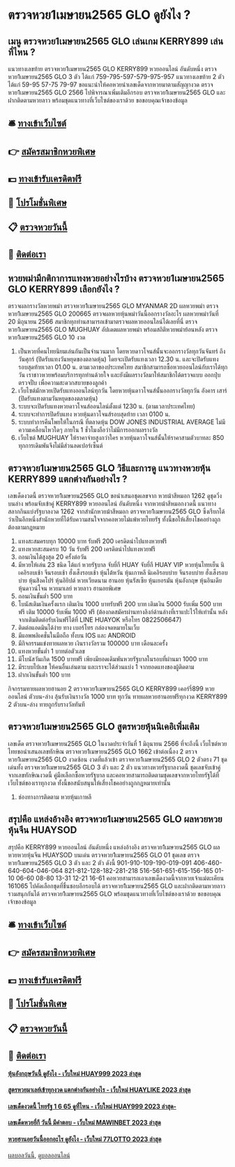 # ตรวจหวย1เมษายน2565 GLO ดูยังไง ?
## เมนู ตรวจหวย1เมษายน2565 GLO เล่นเกม KERRY899 เล่นที่ไหน ?
แนวทางเลขท้าย ตรวจหวย1เมษายน2565 GLO KERRY899 หวยออนไลน์ อันดับหนึ่ง ตรวจหวย1เมษายน2565 GLO 3 ตัว ได้แก่
759-795-597-579-975-957
แนวทางเลขท้าย 2 ตัว ได้แก่
59-95
57-75
79-97
ขอแนะนำให้คอหวยนำเลขเด็ดจากหวยมาตามสัญญางวด ตรวจหวย1เมษายน2565 GLO 2566 ไปพิจารณาเพิ่มเติมอีกรอบ ตรวจหวย1เมษายน2565 GLO และฝากติดตามหวยลาว พร้อมชุดแนวทางที่เว็บไซต์ของเราด้วย
ขอขอบคุณเจ้าของข้อมูล

## 🛎 [ทางเข้าเว็บไซต์](https://bit.ly/3BG5bNw)
## 👉 [สมัครสมาชิกหวยพิเศษ](https://bit.ly/3BG5bNw)
## 💵 [ทางเข้ารับเครดิตฟรี](https://bit.ly/3C3mvgS)
## 👑 [โปรโมชั่นพิเศษ](https://bit.ly/3C3mvgS)
## 📋 [ตรวจหวยวันนี้](https://bit.ly/3C3mvgS)
## 📱 [ติดต่อเรา](https://bit.ly/3C3mvgS)

## หวยพม่ามีกติกาการแทงหวยอย่างไรบ้าง ตรวจหวย1เมษายน2565 GLO KERRY899 เลือกยังไง ?
ตรวจผลกรางวัลหวยพม่า ตรวจหวย1เมษายน2565 GLO MYANMAR 2D ผลหวยพม่า ตรวจหวย1เมษายน2565 GLO 200665 ตรวจผลหวยหุ้นพม่าวันนี้ออกรางวัลอะไร ผลหวยพม่าวันที่ 20 มิถุนายน 2566 สมาชิกทุกท่านสามารถเข้ามาตรวจผลหวยออนไลน์ได้เลยที่นี่ ตรวจหวย1เมษายน2565 GLO MUGHUAY อัปเดตผลหวยพม่า พร้อมสถิติหวยพม่าย้อนหลัง ตรวจหวย1เมษายน2565 GLO 10 งวด
1. เป็นหวยที่คนไทยนิยมเล่นกันเป็นจำนวนมาก โดยหวยดาวโจนส์นั้นจะออกรางวัลทุกวันจันทร์ ถึงวันศุกร์ (ปิดรับแทงวันหยุดของตลาดหุ้น) โดยจะเปิดรับแทงเวลา 12.30 น. และจะปิดรับแทงรอบสุดท้ายเวลา 01.00 น. ตามเวลาของประเทศไทย สมาชิกสามารถซื้อหวยออนไลน์กับเราได้ทุกวัน เราชาวหวยพร้อมบริการทุกท่านด้วยใจ และยังมีผลรางวัลมาให้สมาชิกได้ตรวจแบบ ออกปุ๋บตรวจปั๋บ เพื่อความสะดวกสบายของลูกค้า
2. เว็บไซต์มักหวยเปิดรับแทงออนไลน์ทุกวัน โดยหวยหุ้นดาวโจนส์นั้นออกรางวัลทุกวัน อังคาร เสาร์ (ปิดรับแทงตามวันหยุดของตลาดหุ้น)
3. ระบบจะเปิดรับแทงหวยดาวโจนส์ออนไลน์ตั้งแต่ 1230 น. (ตามเวลาประเทศไทย)
4. ระบบจะทำการปิดรับแทง หวยหุ้นดาวโจนส์รอบสุดท้าย เวลา 0100 น.
5. ระบบทำการคืนโพยให้ในกรณี ที่ตลาดหุ้น DOW JONES INDUSTRIAL AVERAGE ไม่มีความเคลื่อนไหวใดๆ ภายใน 1 ชั่วโมงถือว่าไม่มีการออกผลรางวัล
6. เว็บไซต์ MUGHUAY ให้ราคาจ่ายสูงกว่าใคร หวยหุ้นดาวโจนส์นั้นให้ราคาสามตัวบาทละ 850 ทุกการเดิมพันจึงไม่มีส่วนลดเปอร์เซ็นต์

## ตรวจหวย1เมษายน2565 GLO วิธีและการดู แนวทางหวยหุ้น KERRY899 แตกต่างกันอย่างไร ?
เลขเด็ดงวดนี้ ตรวจหวย1เมษายน2565 GLO ขอนำเสนอชุดเลขจาก หวยม้าสีหมอก 1262 ดูชุดวิ่งบนล่าง พร้อมจับเข้าคู่ KERRY899 หวยออนไลน์ อันดับหนึ่ง จากหวยม้าสีหมอกงวดนี้ แนวทางสลากกินแบ่งรัฐบาลงวด 1262 จากสำนักหวยม้าสีหมอก ตรวจหวย1เมษายน2565 GLO ซึ่งเรียกได้ว่าเป็นอีกหนึ่งสำนักหวยที่ได้รับความสนใจจากคอหวยไม่แพ้หวยไทยรัฐ ทั้งนี้ขอให้เสี่ยงโชคอย่างถูกต้องตามกฎหมาย
1. แทงสะสมครบทุก 10000 บาท รับฟรี 200 เครดิตนำไปแทงหวยฟรี
2. แทงหวยสะสมครบ 10 วัน รับฟรี 200 เครดิตนำไปแทงหวยฟรี
3. ถอนเงินได้สูงสุด 20 ครั้งต่อวัน
4. มีหวยให้เล่น 23 ชนิด ได้แก่ หวยรัฐบาล จับยี่กี HUAY จับยี่กี HUAY VIP หวยหุ้นไทยเย็น นิเคอิรอบเช้า จีนรอบเช้า ฮั่งเส็งรอบเช้า หุ้นไต้หวัน หุ้นเกาหลี นิเคอิรอบบ่าย จีนรอบบ่าย ฮั่งเส็งรอบบ่าย หุ้นสิงคโปร์ หุ้นอิยิปต์ หวยเวียดนาม ฮานอย หุ้นรัสเซีย หุ้นเยอรมัน หุ้นอังกฤษ หุ้นอินเดีย หุ้นดาวน์โจน หวยมาเลย์ หวยลาว ฮานอยพิเศษ
5. ถอนเงินขั้นต่ำ 500 บาท
6. โบนัสเติมเงินครั้งแรก เติมเงิน 1000 บาทรับฟรี 200 บาท เติมเงิน 5000 รับเพิ่ม 500 บาทฟรี เติม 10000 รับเพิ่ม 1000 ฟรี (ต้องกดสมัครผ่านทางลิงก์ด้านล่างที่เราแปะไว้ให้เท่านั้น หลังจากเติมติดต่อรับเงินฟรีได้ที่ LINE HUAYOK หรือโทร 0822506647)
7. ติดต่อแอดมินได้ง่าย ทาง เบอร์โทร กล่องจดหมายในเว็บ
8. มีแอพพลิเคชั่นในมือถือ ทั้งบน IOS และ ANDROID
9. มีกิจกรรมแข่งทายผลหวย เงินรางวัลรวม 100000 บาท เดือนละครั้ง
10. แทงหวยขั้นต่ำ 1 บาทต่อตัวเลข
11. มีโบนัสวันเกิด 1500 บาทฟรี เพียงมียอดเดิมพันหวยรัฐบาลในรอบที่ผ่านมา 1000 บาท
12. มีระบบไบ้เลข ให้คนอื่นเล่นตาม และเราจะได้ส่วนแบ่ง 1 จากยอดแทงของผู้ติดตาม
13. ฝากเงินขั้นต่ำ 100 บาท

กิจกรรมทายผลหวยฮานอย 2 ตรวจหวย1เมษายน2565 GLO KERRY899 เคอร์รี่899 หวยออนไลน์ ตัวบน-ล่าง ลุ้นรับเงินรางวัล 1000 บาท ทุกวัน
ทายผลหวยฮานอยฟรีทุกงวด KERRY899 2 ตัวบน-ล่าง ทายถูกรับรางวัลทันที

## ตรวจหวย1เมษายน2565 GLO สูตรหวยหุ้นนิเคอิเพิ่มเติม
เลขเด็ด ตรวจหวย1เมษายน2565 GLO ในงวดประจำวันที่ 1 มิถุนายน 2566 ที่จะถึงนี้ เว็บไซต์หวยไทยขอนำเสนอเลขทักษิณ ตรวจหวย1เมษายน2565 GLO 1662 เข้าต่อเนื่อง 2 ตรวจหวย1เมษายน2565 GLO งวดซ้อน งวดที่แล้วเข้า ตรวจหวย1เมษายน2565 GLO 2 ตัวตรง 71 ชุดเด่นทั้ง ตรวจหวย1เมษายน2565 GLO 3 ตัว และ 2 ตัว แนวทางหวยรัฐบาลงวดนี้ ชุดเลขจับเข้าคู่จากเลขทักษิณงวดนี้ คู่มือเลือกซื้อหวยรัฐบาล และคอหวยสามารถติดตามชุดเลขจากหวยไทยรัฐได้ที่เว็บไซต์ของเราทุกงวด ทั้งนี้ขอสนับสนุนให้เสี่ยงโชคอย่างถูกกฎหมายเท่านั้น
1. ช่องทางการติดตาม หวยหุ้นเกาหลี

## สรุปคือ แหล่งอ้างอิง ตรวจหวย1เมษายน2565 GLO ผลหวยหวยหุ้นจีน HUAYSOD
สรุปคือ KERRY899 หวยออนไลน์ อันดับหนึ่ง แหล่งอ้างอิง ตรวจหวย1เมษายน2565 GLO ผลหวยหวยหุ้นจีน HUAYSOD บนเด่น ตรวจหวย1เมษายน2565 GLO 01 ชุดเลข ตรวจหวย1เมษายน2565 GLO 3 ตัว และ 2 ตัว ดังนี้
901-910-109-190-019-091
406-460-640-604-046-064
821-812-128-182-281-218
516-561-651-615-156-165
01-10
06-60
08-80
13-31
12-21
16-61
คอหวยสามารถเอาเลขเด็ดงวดนี้จากหวยเจ้าแม่ตะเคียน 161065 ไปคัดเลือกชุดที่ชื่นชอบอีกรอบได้ ตรวจหวย1เมษายน2565 GLO และฝากติดตามหวยลาว รวมสนุกกันได้ ตรวจหวย1เมษายน2565 GLO พร้อมชุดแนวทางที่เว็บไซต์ของเราด้วย
ขอขอบคุณเจ้าของข้อมูล

## 🛎 [ทางเข้าเว็บไซต์](https://bit.ly/3BG5bNw)
## 👉 [สมัครสมาชิกหวยพิเศษ](https://bit.ly/3BG5bNw)
## 💵 [ทางเข้ารับเครดิตฟรี](https://bit.ly/3C3mvgS)
## 👑 [โปรโมชั่นพิเศษ](https://bit.ly/3C3mvgS)
## 📋 [ตรวจหวยวันนี้](https://bit.ly/3C3mvgS)
## 📱 [ติดต่อเรา](https://bit.ly/3C3mvgS)

#### [หุ้นอังกฤษวันนี้ ดูยังไง - เว็บใหม่ HUAY999 2023 ล่าสุด](https://atom.io/themes/หุ้นอังกฤษวันนี้%20ดูยังไง%20-%20เว็บใหม่%20huay999%202023%20ล่าสุด)
#### [สูตรหวยมาเลย์เข้าทุกงวด แตกต่างกันอย่างไร - เว็บใหม่ HUAYLIKE 2023 ล่าสุด](https://atom.io/themes/สูตรหวยมาเลย์เข้าทุกงวด%20แตกต่างกันอย่างไร%20-%20เว็บใหม่%20huaylike%202023%20ล่าสุด)
#### [เลขเด็ดงวดนี้ ไทยรัฐ 1 6 65 ดูที่ไหน - เว็บใหม่ HUAY999 2023 ล่าสุด-](https://atom.io/themes/เลขเด็ดงวดนี้%20ไทยรัฐ%201%206%2065%20ดูที่ไหน%20-%20เว็บใหม่%20huay999%202023%20ล่าสุด-)
#### [เลขเด็ดหวยยี่กี วันนี้ มีคำตอบ - เว็บใหม่ MAWINBET 2023 ล่าสุด](https://atom.io/themes/เลขเด็ดหวยยี่กี%20วันนี้%20มีคำตอบ%20-%20เว็บใหม่%20mawinbet%202023%20ล่าสุด)
#### [หวยฮานอยวันนี้ออกอะไร ดูยังไง - เว็บใหม่ 77LOTTO 2023 ล่าสุด](https://atom.io/themes/หวยฮานอยวันนี้ออกอะไร%20ดูยังไง%20-%20เว็บใหม่%2077lotto%202023%20ล่าสุด)

[ผลบอลวันนี้](https://siamsport.tv "ผลบอลวันนี้"), [ดูบอลออนไลน์](https://siamsport.tv/ดูบอลสด "ดูบอลออนไลน์")